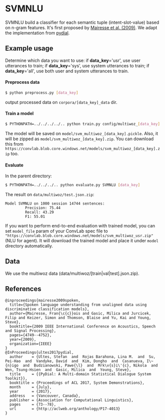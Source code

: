 # SVMNLU

SVMNLU build a classifier for each semantic tuple (intent-slot-value) based on n-gram features. It's first proposed by [Mairesse et al. (2009)](http://mairesse.s3.amazonaws.com/research/papers/icassp09-final.pdf). We adapt the implementation from [pydial](https://bitbucket.org/dialoguesystems/pydial/src/master/semi/CNetTrain/).

## Example usage

Determine which data you want to use: if **data_key**='usr', use user utterances to train; if **data_key**='sys', use system utterances to train; if **data_key**='all', use both user and system utterances to train.

#### Preprocess data

```sh
$ python preprocess.py [data_key]
```

output processed data on `corpora/[data_key]_data` dir.

#### Train a model

```sh
$ PYTHONPATH=../../../../.. python train.py config/multiwoz_[data_key].cfg
```

The model will be saved on `model/svm_multiwoz_[data_key].pickle`. Also, it will be zipped as `model/svm_multiwoz_[data_key].zip`. You can download this from `https://convlab.blob.core.windows.net/models/svm_multiwoz_[data_key].zip` too.

#### Evaluate

In the parent directory:

```sh
$ PYTHONPATH=../../../.. python evaluate.py SVMNLU [data_key]
```

The result on `data/multiwoz/test.json.zip`:

```
Model SVMNLU on 1000 session 14744 sentences:
         Precision: 75.44
         Recall: 43.29
         F1: 55.01
```

If you want to perform end-to-end evaluation with trained model, you can set `model_file` param of your ConvLab spec file to `"https://convlab.blob.core.windows.net/models/svm_multiwoz_usr.zip"` (NLU for agent). It will download the trained model and place it under `model` directory automatically.

## Data

We use the multiwoz data (data/multiwoz/[train|val|test].json.zip).

## References

```
@inproceedings{mairesse2009spoken,
  title={Spoken language understanding from unaligned data using discriminative classification models},
  author={Mairesse, Fran{\c{c}}ois and Gasic, Milica and Jurcicek, Filip and Keizer, Simon and Thomson, Blaise and Yu, Kai and Young, Steve},
  booktitle={2009 IEEE International Conference on Acoustics, Speech and Signal Processing},
  pages={4749--4752},
  year={2009},
  organization={IEEE}
}
@InProceedings{ultes2017pydial,
  author    = {Ultes, Stefan  and  Rojas Barahona, Lina M.  and  Su, Pei-Hao  and  Vandyke, David  and  Kim, Dongho  and  Casanueva, I\~{n}igo  and  Budzianowski, Pawe{\l}  and  Mrk\v{s}i\'{c}, Nikola  and  Wen, Tsung-Hsien  and  Gasic, Milica  and  Young, Steve},
  title     = {{PyDial: A Multi-domain Statistical Dialogue System Toolkit}},
  booktitle = {Proceedings of ACL 2017, System Demonstrations},
  month     = {July},
  year      = {2017},
  address   = {Vancouver, Canada},
  publisher = {Association for Computational Linguistics},
  pages     = {73--78},
  url       = {http://aclweb.org/anthology/P17-4013}
}
```

